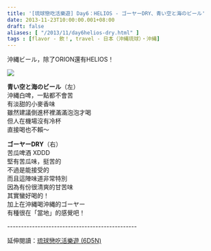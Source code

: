 ```yaml
---
title: '[琉球戀吃活樂遊] Day6：HELIOS - ゴーヤーDRY、青い空と海のビール'
date: 2013-11-23T10:00:00.001+08:00
draft: false
aliases: [ "/2013/11/day6helios-dry.html" ]
tags : [flavor - 飲！, travel - 日本（沖縄琉球）・沖縄]
---
```


沖縄ビール，除了ORION還有HELIOS！  

![](/images/okinawa6e.jpg)

**青い空と海のビール**（左）  
沖縄白啤，一點都不會苦  
有淡甜的小麥香味  
雖然建議倒進杯裡滿滿泡泡才喝  
但人在機場沒有冷杯  
直接喝也不賴～  
  
**ゴーヤーDRY**（右）  
苦瓜啤酒 XDDD  
堅有苦瓜味，挺苦的  
不過是能接受的  
而且這陣味道非常特別  
因為有份很清爽的甘苦味  
其實蠻好喝的！  
加上在沖縄喝沖縄的ゴーヤー  
有種很在「當地」的感覺吧！  
  
\-----------------------------------------------  
  
延伸閱讀：[琉球戀吃活樂遊 (6D5N)](https://hidie.net/okinawa6d5n/)
